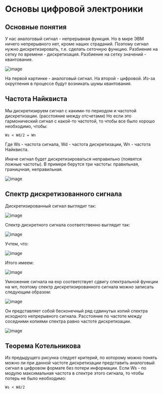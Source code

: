 # Основы цифровой электроники
## Основные понятия

У нас аналоговый сигнал - непрерывная функция. Но в мире ЭВМ ничего непрерывного нет, кроме наших страданий. Поэтому сигнал нужно дискретизировать,
т.е. сделать сеточную функцию. Разбиение на сетку по времени - дискретизация. Разбиение на сетку значений - квантование.

![image](https://user-images.githubusercontent.com/25401699/160096657-4c344eb4-a3bf-4178-87b5-7045f100b4f9.png)

На первой картинке - аналоговый сигнал. На второй - цифровой.
Из-за округления в процессе будут возникать шумы квантования.

## Частота Найквиста

Мы дискретизируем сигнал с какими-то периодом и частотой дискретизации. (расстояние между отсчетами)
Но если это гармонический сигнал с какой-то частотой, то чтобы все было хорошо необходимо, чтобы:

```
Ws < Wd/2 = Wn
```
Где Ws - частота сигнала, Wd - частота дискретизации, Wn - частота Найквиста.

Иначе сигнал будет дискретизироваться неправильно (появятся ложные частоты).
В примере берутся три частоты: правильная, границчная, неправильная.

![image](https://user-images.githubusercontent.com/25401699/160097838-352d25c1-adf7-4c6f-a60b-52d3c8055c07.png)

## Спектр дискретизованного сигнала

Дискретизированный сигнал выглядит так:

![image](https://user-images.githubusercontent.com/25401699/160103953-38a8559c-0fdd-42eb-9339-ab9b00576025.png)

Спектр дискретного сигнала соответственно выглядит так:

![image](https://user-images.githubusercontent.com/25401699/160099443-41d9c2d3-1214-40cc-ae86-40baba397157.png)

Учтем, что:

![image](https://user-images.githubusercontent.com/25401699/160104230-b06c932f-700f-4d7b-b14a-338af5412056.png)

Итого имеем:

![image](https://user-images.githubusercontent.com/25401699/160104398-74a1184e-b37d-4a92-8727-f8b0cc853e33.png)

Умножение сигнала на exp соответствует сдвигу
спектральной функции на wn, поэтому спектр дискретизированного сигнала можно записать следующим образом:

![image](https://user-images.githubusercontent.com/25401699/160099747-2a549c95-6b91-4c5b-8087-906c811f76a7.png)

Он представляет собой бесконечный ряд сдвинутых копий спектра исходного непрерывного сигнала.
Расстояние по частоте между соседними копиями спектра равно частоте дискретизации.

![image](https://user-images.githubusercontent.com/25401699/160099324-1fe578e4-3b0e-41c9-87ea-2a2ef16ba8dd.png)

## Теорема Котельникова

Из предыдущего рисунка следует критерий, по которому можно понять можно ли при данной частоте дискретизации представить аналоговый сигнал в цифровом формате без потери информации. Если Ws - по модулю максимальная частота в спектре этого сигнала, то чтобы потерь не было необходимо:
```
Ws < Wd/2
```

